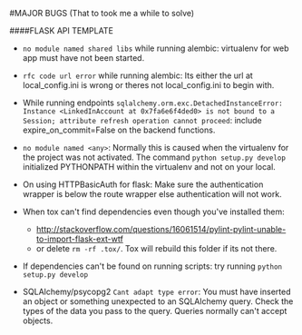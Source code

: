 #MAJOR BUGS (That to took me a while to solve)

####FLASK API TEMPLATE
* ```no module named shared libs``` while running alembic: virtualenv for web app must have not been started.

* ```rfc code url error``` while running alembic: Its either the url at local_config.ini is wrong or theres not local_config.ini to begin with.

* While running endpoints ```sqlalchemy.orm.exc.DetachedInstanceError: Instance <LinkedInAccount at 0x7fa6e6f4ded0> is not bound to a Session; attribute refresh operation cannot proceed```: include expire_on_commit=False on the backend functions.

* ```no module named <any>```: Normally this is caused when the virtualenv for the project was not activated. The command `python setup.py develop` initialized PYTHONPATH within the virtualenv and not on your local.

* On using HTTPBasicAuth for flask: Make sure the authentication wrapper is below the route wrapper else authentication will not work.

* When tox can't find dependencies even though you've installed them:
  * http://stackoverflow.com/questions/16061514/pylint-pylint-unable-to-import-flask-ext-wtf
  * or delete ```rm -rf .tox/```. Tox will rebuild this folder if its not there.


* If dependencies can't be found on running scripts: try running ```python setup.py develop```

* SQLAlchemy/psycopg2 ```Cant adapt type error```: You must have inserted an object or something unexpected to an SQLAlchemy query. Check the types of the data you pass to the query. Queries normally can't accept objects.
